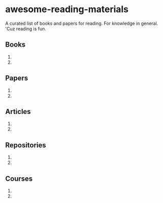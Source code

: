 # awesome-reading-materials
A curated list of books and papers for reading. For knowledge in general. 'Cuz reading is fun.

## Books

1.
2.

## Papers

1.
2.

## Articles

1.
2.

## Repositories

1.
2.

## Courses

1.
2.
